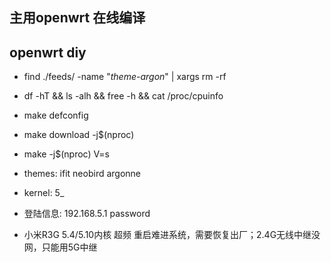 ## 主用openwrt 在线编译

## openwrt diy
- find ./feeds/ -name "*theme-argon*" | xargs rm -rf

- df -hT && ls -alh && free -h && cat /proc/cpuinfo
- make defconfig
- make download -j$(nproc)
- make -j$(nproc) V=s

- themes: ifit  neobird  argonne

- kernel: 5_

- 登陆信息: 192.168.5.1  password
- 小米R3G  5.4/5.10内核 超频 重启难进系统，需要恢复出厂；2.4G无线中继没网，只能用5G中继
